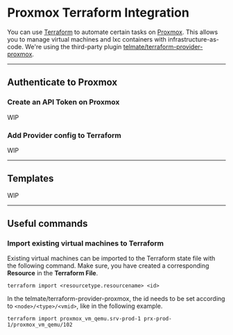 # Proxmox Terraform Integration

You can use [Terraform](tools/terraform.md) to automate certain tasks on [Proxmox](infra/proxmox.md). This allows you to manage virtual machines and lxc containers with infrastructure-as-code. We're using the third-party plugin [telmate/terraform-provider-proxmox](https://github.com/Telmate/terraform-provider-proxmox).

---
## Authenticate to Proxmox

### Create an API Token on Proxmox

WIP

### Add Provider config to Terraform

WIP

---
## Templates

WIP

---
## Useful commands

### Import existing virtual machines to Terraform

Existing virtual machines can be imported to the Terraform state file with the following command. Make sure, you have created a corresponding **Resource** in the **Terraform File**.

```
terraform import <resourcetype.resourcename> <id>
```

In the telmate/terraform-provider-proxmox, the id needs to be set according to `<node>/<type>/<vmid>`, like in the following example.

```
terraform import proxmox_vm_qemu.srv-prod-1 prx-prod-1/proxmox_vm_qemu/102
```


